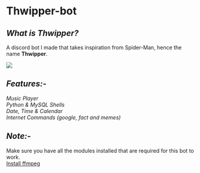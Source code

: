 # Thwipper-bot

_<h2>What is Thwipper?</h2>_
A discord bot I made that takes inspiration from Spider-Man, hence the name <strong>Thwipper</strong>.

<img src="https://wallpapercave.com/wp/wp2513595.png"></img>

_<h2>Features:-</h2>_
_Music Player_<br> 
_Python & MySQL Shells_<br> 
_Date, Time & Calendar_ <br>
_Internet Commands (google, fact and memes)_<br>

_<h2>Note:-</h2>_
Make sure you have all the modules installed that are required for this bot to work.<br>
<a href="https://ffmpeg.org/download.html">Install ffmpeg</a>